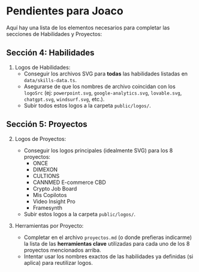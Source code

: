# Pendientes para Joaco

Aquí hay una lista de los elementos necesarios para completar las secciones de Habilidades y Proyectos:

## Sección 4: Habilidades

1.  Logos de Habilidades:
    *   Conseguir los archivos SVG para **todas** las habilidades listadas en `data/skills-data.ts`.
    *   Asegurarse de que los nombres de archivo coincidan con los `logoSrc` (ej: `powerpoint.svg`, `google-analytics.svg`, `lovable.svg`, `chatgpt.svg`, `windsurf.svg`, etc.).
    *   Subir todos estos logos a la carpeta `public/logos/`.

## Sección 5: Proyectos

2.  Logos de Proyectos:
    *   Conseguir los logos principales (idealmente SVG) para los 8 proyectos:
        *   ONCE
        *   DIMEXON
        *   CULTIONS
        *   CANNMED E-commerce CBD
        *   Crypto Job Board
        *   Mis Copilotos
        *   Video Insight Pro
        *   Framesynth
    *   Subir estos logos a la carpeta `public/logos/`.

3.  Herramientas por Proyecto:
    *   Completar en el archivo `proyectos.md` (o donde prefieras indicarme) la lista de las **herramientas clave** utilizadas para cada uno de los 8 proyectos mencionados arriba.
    *   Intentar usar los nombres exactos de las habilidades ya definidas (si aplica) para reutilizar logos. 